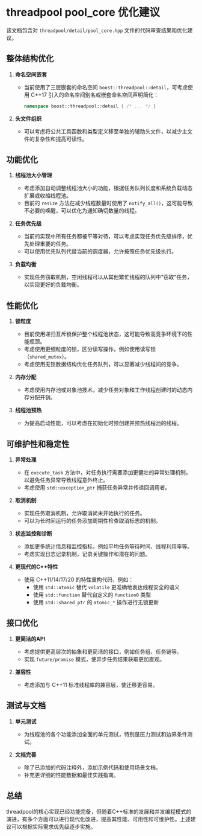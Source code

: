 # threadpool pool_core 优化建议

该文档包含对 `threadpool/detail/pool_core.hpp` 文件的代码审查结果和优化建议。

## 整体结构优化

1. **命名空间嵌套**
   - 当前使用了三层嵌套的命名空间 `boost::threadpool::detail`，可考虑使用 C++17 引入的命名空间别名或嵌套命名空间声明简化：
     ```cpp
     namespace boost::threadpool::detail { /* ... */ }
     ```

2. **头文件组织**
   - 可以考虑将公共工具函数和类型定义移至单独的辅助头文件，以减少主文件的复杂性和提高可读性。

## 功能优化

1. **线程池大小管理**
   - 考虑添加自动调整线程池大小的功能，根据任务队列长度和系统负载动态扩展或收缩线程池。
   - 目前的 `resize` 方法在减少线程数量时使用了 `notify_all()`，这可能导致不必要的唤醒，可以优化为通知确切数量的线程。

2. **任务优先级**
   - 当前的实现中所有任务都被平等对待，可以考虑实现任务优先级排序，优先处理重要的任务。
   - 可以使用优先队列代替当前的调度器，允许按照任务优先级执行。

3. **负载均衡**
   - 实现任务窃取机制，空闲线程可以从其他繁忙线程的队列中"窃取"任务，以实现更好的负载均衡。

## 性能优化

1. **锁粒度**
   - 目前使用递归互斥锁保护整个线程池状态，这可能导致高竞争环境下的性能瓶颈。
   - 考虑使用更细粒度的锁，区分读写操作，例如使用读写锁（`shared_mutex`）。
   - 考虑使用无锁数据结构优化任务队列，可以显著减少线程间的竞争。

2. **内存分配**
   - 考虑使用内存池或对象池技术，减少任务对象和工作线程创建时的动态内存分配开销。

3. **线程池预热**
   - 为提高启动性能，可以考虑在初始化时预创建并预热线程池的线程。

## 可维护性和稳定性

1. **异常处理**
   - 在 `execute_task` 方法中，对任务执行需要添加更健壮的异常处理机制，以避免任务异常导致线程意外终止。
   - 考虑使用 `std::exception_ptr` 捕获任务异常并传递回调用者。

2. **取消机制**
   - 实现任务取消机制，允许取消尚未开始执行的任务。
   - 可以为长时间运行的任务添加周期性检查取消标志的机制。

3. **状态监控和诊断**
   - 添加更多统计信息和监控指标，例如平均任务等待时间、线程利用率等。
   - 考虑实现日志记录机制，记录关键操作和潜在的问题。

4. **更现代的C++特性**
   - 使用 C++11/14/17/20 的特性重构代码，例如：
     - 使用 `std::atomic` 替代 `volatile` 更准确地表达线程安全的语义
     - 使用 `std::function` 替代自定义的 `function0` 类型
     - 使用 `std::shared_ptr` 的 `atomic_*` 操作进行无锁更新

## 接口优化

1. **更简洁的API**
   - 考虑提供更高层次的抽象和更简洁的接口，例如任务组、任务链等。
   - 实现 `future/promise` 模式，使异步任务结果获取更加直观。

2. **兼容性**
   - 考虑添加与 C++11 标准线程库的兼容层，使迁移更容易。

## 测试与文档

1. **单元测试**
   - 为线程池的各个功能添加全面的单元测试，特别是压力测试和边界条件测试。

2. **文档完善**
   - 除了已添加的代码注释外，添加示例代码和使用场景文档。
   - 补充更详细的性能数据和最佳实践指南。

## 总结

threadpool的核心实现已经功能完备，但随着C++标准的发展和并发编程模式的演进，有多个方面可以进行现代化改进，提高其性能、可用性和可维护性。上述建议可以根据实际需求优先级逐步实施。
